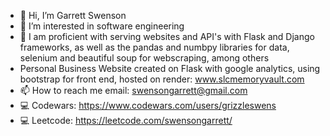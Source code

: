 - 👋 Hi, I’m Garrett Swenson
- 👀 I’m interested in software engineering
- 🌱 I am proficient with serving websites and API's with Flask and Django frameworks, as well as the pandas and numbpy libraries for data, selenium and beautiful soup for webscraping, among others
- Personal Business Website created on Flask with google analytics, using bootstrap for front end, hosted on render: www.slcmemoryvault.com
- 📫 How to reach me email: swensongarrett@gmail.com
- 💻 Codewars: https://www.codewars.com/users/grizzleswens
- 💻 Leetcode: https://leetcode.com/swensongarrett/

<!---
grizzleswens/grizzleswens is a ✨ special ✨ repository because its `README.md` (this file) appears on your GitHub profile.
You can click the Preview link to take a look at your changes.
--->
